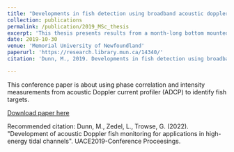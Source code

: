 ```yaml
---
title: "Developments in fish detection using broadband acoustic doppler current profiler"
collection: publications
permalink: /publication/2019_MSc_thesis
excerpt: 'This thesis presents results from a month-long bottom mounted deployement of a 600 kHz RD Instruments Workhorse ADCP alongside a 120 kHz BioSonics DTX Submersible Split-Beam Echosounder system and contrasts their capabilities in the context of fish monitoring in high-energy tidal channels.'
date: 2019-10-30
venue: 'Memorial University of Newfoundland'
paperurl: 'https://research.library.mun.ca/14340/'
citation: 'Dunn, M., 2019. Developments in fish detection using broadband acoustic doppler current profiler (Master's dissertation, Memorial University of Newfoundland).'

---
```

This conference paper is about using phase correlation and intensity measurements from acoustic Doppler current profiler (ADCP) to identify fish targets.

[Download paper here](https://www.uaconferences.org/docs/Past_Proceedings/UACE2019_Proceedings.pdf)

Recommended citation: Dunn, M., Zedel, L., Trowse, G. (2022). "Development of acoustic Doppler fish monitoring for applications in high-energy tidal channels". UACE2019-Conference Proceesings.